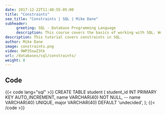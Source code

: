 ```yaml
---
date: 2017-12-22T11:48:55-05:00
title: "Constraints"
seo_title: "Constraints | SQL | Mike Dane"
subheader:
     greeting: SQL - Database Programming Language
     description: This course covers the basics of working with SQL. Work your way through the videos/articles and I'll teach you everything you need to know to interact with database management systems and create powerful relational databases!
description: This tutorial covers constraints in SQL.
author: Mike Dane
image: constraints.png
video: 9WP35xwZ3tk
url: /databases/sql/constraints/
weight: 8
---
```


## Code

{{< code lang="sql" >}}
CREATE TABLE student (
  student_id INT PRIMARY KEY AUTO_INCREMENT,
  name VARCHAR(40) NOT NULL,
  -- name VARCHAR(40) UNIQUE,
  major VARCHAR(40) DEFAULT 'undecided',
);
{{< /code >}}

